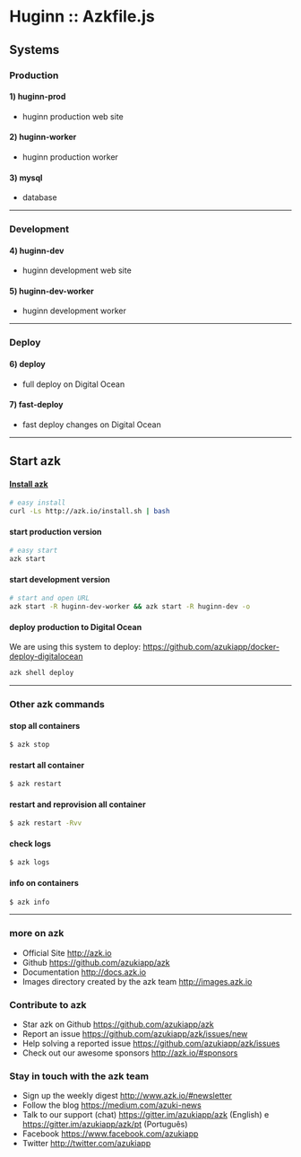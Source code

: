 # Huginn :: Azkfile.js

## Systems

### Production

#### 1) huginn-prod

- huginn production web site

#### 2) huginn-worker

- huginn production worker

#### 3) mysql

- database

------------

### Development

#### 4) huginn-dev

- huginn development web site

#### 5) huginn-dev-worker

- huginn development worker

------------

### Deploy

#### 6) deploy

- full deploy on Digital Ocean

#### 7) fast-deploy

- fast deploy changes on Digital Ocean

--------------------

## Start azk

#### [Install azk](http://docs.azk.io/en/installation/README.html)

```sh
# easy install
curl -Ls http://azk.io/install.sh | bash
```

#### start production version

```sh
# easy start
azk start
```

#### start development version

```sh
# start and open URL
azk start -R huginn-dev-worker && azk start -R huginn-dev -o
```

#### deploy production to Digital Ocean

We are using this system to deploy: https://github.com/azukiapp/docker-deploy-digitalocean

```sh
azk shell deploy
```

--------------------

### Other azk commands

#### stop all containers

```sh
$ azk stop
```

#### restart all container

```sh
$ azk restart
```

#### restart and reprovision all container

```sh
$ azk restart -Rvv
```

#### check logs

```sh
$ azk logs
```

#### info on containers

```sh
$ azk info
```

--------------------

### more on azk

- Official Site
  http://azk.io
- Github
  https://github.com/azukiapp/azk
- Documentation
  http://docs.azk.io
- Images directory created by the azk team
  http://images.azk.io

### Contribute to azk

- Star azk on Github
  https://github.com/azukiapp/azk
- Report an issue
  https://github.com/azukiapp/azk/issues/new
- Help solving a reported issue
  https://github.com/azukiapp/azk/issues
- Check out our awesome sponsors
  http://azk.io/#sponsors

### Stay in touch with the azk team

- Sign up the weekly digest
  http://www.azk.io/#newsletter
- Follow the blog
  https://medium.com/azuki-news
- Talk to our support (chat)
  https://gitter.im/azukiapp/azk (English) e https://gitter.im/azukiapp/azk/pt (Português)
- Facebook
  https://www.facebook.com/azukiapp
- Twitter
  http://twitter.com/azukiapp
